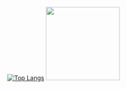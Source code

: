 [![Top Langs](https://github-readme-stats.vercel.app/api/top-langs/?username=artmenlope&layout=compact)](https://github.com/artmenlope/github-readme-stats)
<img src="https://media3.giphy.com/media/OphWiURz4aZ2isAmrc/giphy.gif?cid=790b76111b824492945708291e2b8ddcd4fdfbc4df92888b&rid=giphy.gif&ct=s" width="170">
